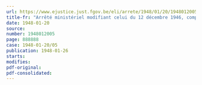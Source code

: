 ```yaml
---
url: https://www.ejustice.just.fgov.be/eli/arrete/1948/01/20/1948012005/justel
title-fr: "Arrêté ministériel modifiant celui du 12 décembre 1946, complétant les arrêtés ministériels du 12 mai 1945 concernant la publicité et l'affichage des prix, et du 1er juillet 1946, coordonnant les arrêtés de formation des prix"
date: 1948-01-20
source:
number: 1948012005
page: 888888
case: 1948-01-20/05
publication: 1948-01-26
starts:
modifies:
pdf-original:
pdf-consolidated:
---
```


